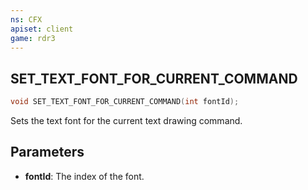 ```yaml
---
ns: CFX
apiset: client
game: rdr3
---
```

## SET_TEXT_FONT_FOR_CURRENT_COMMAND

```c
void SET_TEXT_FONT_FOR_CURRENT_COMMAND(int fontId);
```

Sets the text font for the current text drawing command.

## Parameters
* **fontId**: The index of the font.
